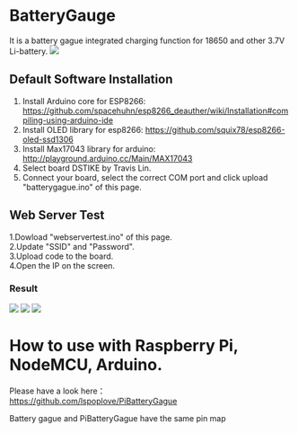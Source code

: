 # BatteryGauge
It is a battery gague integrated charging function for 18650 and other 3.7V Li-battery.
![](https://github.com/lspoplove/D-duino/blob/master/Documents/batterygague.jpg)
## Default Software Installation
1. Install Arduino core for ESP8266: https://github.com/spacehuhn/esp8266_deauther/wiki/Installation#compiling-using-arduino-ide  
2. Install OLED library for esp8266: https://github.com/squix78/esp8266-oled-ssd1306
3. Install Max17043 library for arduino: http://playground.arduino.cc/Main/MAX17043
4. Select board DSTIKE by Travis Lin.
5. Connect your board, select the correct COM port and click upload "batterygague.ino" of this page.
## Web Server Test
1.Dowload "webservertest.ino" of this page.  
2.Update "SSID" and "Password".   
3.Upload code to the board.  
4.Open the IP on the screen.  
### Result
![](https://github.com/lspoplove/D-duino/blob/master/Documents/webtest1.jpg)
![](https://github.com/lspoplove/D-duino/blob/master/Documents/webtest2.jpg)
![](https://github.com/lspoplove/D-duino/blob/master/Documents/webtest3.jpg)
# How to use with Raspberry Pi, NodeMCU, Arduino.

Please have a look here：  
https://github.com/lspoplove/PiBatteryGague  

Battery gague and PiBatteryGague have the same pin map  
